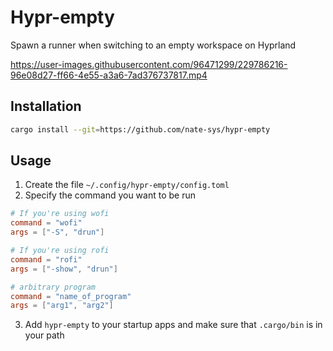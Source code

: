 # Hypr-empty
Spawn a runner when switching to an empty workspace on Hyprland


https://user-images.githubusercontent.com/96471299/229786216-96e08d27-ff66-4e55-a3a6-7ad376737817.mp4


## Installation

```sh 
cargo install --git=https://github.com/nate-sys/hypr-empty
```

## Usage
1) Create the file `~/.config/hypr-empty/config.toml`
2) Specify the command you want to be run 
```toml
# If you're using wofi
command = "wofi"
args = ["-S", "drun"]

# If you're using rofi
command = "rofi"
args = ["-show", "drun"]

# arbitrary program
command = "name_of_program"
args = ["arg1", "arg2"]
```
3) Add `hypr-empty` to your startup apps and make sure that `.cargo/bin` is in your path
